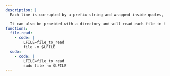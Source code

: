 ```yaml
---
description: |
  Each line is corrupted by a prefix string and wrapped inside quotes, so this may not be suitable for binary files.

  It can also be provided with a directory and will read each file in the directory.
functions:
  file-read:
    - code: |
        LFILE=file_to_read
        file -m $LFILE
  sudo:
    - code: |
        LFILE=file_to_read
        sudo file -m $LFILE
---
```

